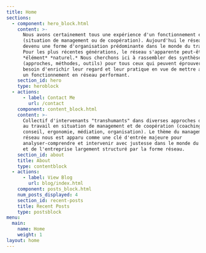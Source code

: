 ```yaml
---
title: Home
sections:
  - component: hero_block.html
    content: >-
      Nous avons certainement tous une expérience d'un fonctionnement en réseau
      (situation de management ou de coopération). Aujourd'hui le réseau est
      devenu une forme d'organisation prédominante dans le monde du travail.
      Pour les plus récentes générations, le réseau s'apparente peut-être à un
      *élément* *naturel.* Nous cherchons ici à rassembler des synthèses utiles
      (approches, méthodes, outils) pour tous ceux qui peuvent éprouver le
      besoin d'enrichir leur regard et leur pratique en vue de mettre au point
      un fonctionnement en réseau performant.
    section_id: hero
    type: heroblock
  - actions:
      - label: Contact Me
        url: /contact
    component: content_block.html
    content: >-
      Collectif d'intervenants "transhumants" dans diverses approches de l'homme
      au travail en situation de management et de coopération (coaching,
      conseil, ergonomie, médiation, organisation). Le thème du management en
      réseau nous est apparu comme une clé d'entrée majeure pour
      analyser-comprendre et intervenir avec justesse dans le monde du travail
      et de l'entreprise largement structuré par la forme réseau.
    section_id: about
    title: About
    type: contentblock
  - actions:
      - label: View Blog
        url: blog/index.html
    component: posts_block.html
    num_posts_displayed: 4
    section_id: recent-posts
    title: Recent Posts
    type: postsblock
menu:
  main:
    name: Home
    weight: 1
layout: home
---
```


